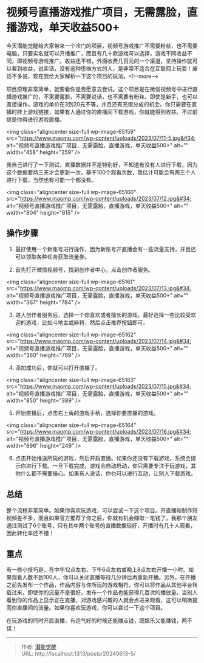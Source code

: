 # 视频号直播游戏推广项目，无需露脸，直播游戏，单天收益500&#43;


今天潜能觉醒给大家带来一个冷门的项目，视频号游戏推广不需要粉丝，也不需要电脑，只要实名就可以开播推广，而且有几十款游戏可以选择，游戏不同收益不同，即视频号游戏推广。收益还不错，外面收费几百元的一个渠道，坚持操作就可以看到收益，说实话，没有这种思维方式的人，是非常不适合在互联网上玩耍！废话不多说，现在我给大家解析一下这个项目的玩法。&lt;!--more--&gt;


项目原理非常简单，就要看你是否愿意去尝试。这个项目是在微信视频号中进行直播游戏推广的，不需要露脸，不需要说话，也不需要有粉丝。即使是新手，也可以直接操作。游戏的单价在3到20元不等，并且还有充值分成的机会。你只需要在直播时挂上游戏链接，如果有人通过你的直播间下载游戏，你就能得到收益。不过前提是你得进行游戏直播。


&lt;img class=&#34;aligncenter size-full wp-image-65159&#34; src=&#34;https://www.maomp.com/wp-content/uploads/2023/07/11-5.jpg&#34; alt=&#34;视频号直播游戏推广项目，无需露脸，直播游戏，单天收益500&#43;&#34; alt=&#34;&#34; width=&#34;458&#34; height=&#34;259&#34; /&gt;


我自己进行了一下测试，直播数据并不是特别好，不知道有没有人进行下载，因为这个数据要两三天才会更新一次。基于100个观看次数，我估计可能会有两三个人进行下载，当然也有可能一个都没有。


&lt;img class=&#34;aligncenter size-full wp-image-65160&#34; src=&#34;https://www.maomp.com/wp-content/uploads/2023/07/12.jpg&#34; alt=&#34;视频号直播游戏推广项目，无需露脸，直播游戏，单天收益500&#43;&#34; alt=&#34;&#34; width=&#34;804&#34; height=&#34;615&#34; /&gt;


## 操作步骤


1. 最好使用一个新账号进行操作，因为新账号开直播会有一些流量支持，并且还可以领取各种任务获取流量券。


2. 首先打开微信视频号，找到创作者中心，点击创作者服务。


&lt;img class=&#34;aligncenter size-full wp-image-65161&#34; src=&#34;https://www.maomp.com/wp-content/uploads/2023/07/13.jpg&#34; alt=&#34;视频号直播游戏推广项目，无需露脸，直播游戏，单天收益500&#43;&#34; alt=&#34;&#34; width=&#34;367&#34; height=&#34;784&#34; /&gt;


3. 进入创作者服务后，选择一个你喜欢或者擅长的游戏，最好选择一些比较受欢迎的游戏，比如斗地主或麻将，然后点击推荐按钮即可。


&lt;img class=&#34;aligncenter size-full wp-image-65162&#34; src=&#34;https://www.maomp.com/wp-content/uploads/2023/07/14.jpg&#34; alt=&#34;视频号直播游戏推广项目，无需露脸，直播游戏，单天收益500&#43;&#34; alt=&#34;&#34; width=&#34;360&#34; height=&#34;789&#34; /&gt;


4. 添加成功后，你就可以打开直播了。


&lt;img class=&#34;aligncenter size-full wp-image-65163&#34; src=&#34;https://www.maomp.com/wp-content/uploads/2023/07/15.jpg&#34; alt=&#34;视频号直播游戏推广项目，无需露脸，直播游戏，单天收益500&#43;&#34; alt=&#34;&#34; width=&#34;850&#34; height=&#34;389&#34; /&gt;


5. 开始直播后，点击右上角的游戏手柄，选择你要直播的游戏。


&lt;img class=&#34;aligncenter size-full wp-image-65164&#34; src=&#34;https://www.maomp.com/wp-content/uploads/2023/07/16.jpg&#34; alt=&#34;视频号直播游戏推广项目，无需露脸，直播游戏，单天收益500&#43;&#34; alt=&#34;&#34; width=&#34;696&#34; height=&#34;249&#34; /&gt;


6. 点击开始推送所玩的游戏，然后开启直播。如果你还没有下载游戏，系统会提示你进行下载。一旦下载完成，游戏会自动启动，你只需要专注于玩游戏，其他什么都不需要操心。如果有人说话，你也可以进行互动，让别人下载游戏。


## 总结


整个流程非常简单。如果你喜欢玩游戏，可以尝试一下这个项目。开直播和制作短视频差不多，而且如果官方推荐了你之后，你就有机会赚取一笔钱了。我那个朋友通过测试了6个账号，只有其中两个账号的直播数据较好，开播时有几十人观看，因此转化率还不错！


## 重点


有一些小技巧是，在中午12点左右、下午6点左右或晚上8点左右开播一小时。如果观看人数不到100人，你可以关闭直播等待几分钟后再重新开播。另外，在开播之前先发布一个作品，作品内容与你所玩的游戏相符。你可以将作品从其他平台转载过来，即使你的流量不是很好，发布一个作品也能获得几百次的播放量。当别人看到你的作品上显示正在直播，对游戏感兴趣的人就会点进来观看，这可以稍微提高你直播间的流量。如果你喜欢玩游戏，你可以尝试一下这个项目。


在玩游戏的同时开启直播，有运气好的时候还能赚点钱，既娱乐又能赚钱，两不误！




---

> 作者: [潜能觉醒](/)  
> URL: http://localhost:1313/posts/20240613-5/  

